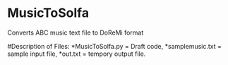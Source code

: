 # MusicToSolfa
Converts ABC music text file to DoReMi format

#Description of Files:
  *MusicToSolfa.py = Draft code,
  *samplemusic.txt = sample input file,
  *out.txt = tempory output file.
